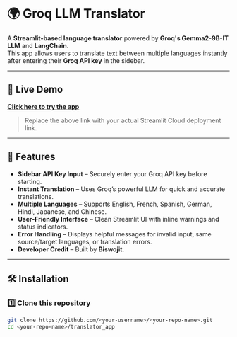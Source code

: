 # 🌍 Groq LLM Translator

A **Streamlit-based language translator** powered by **Groq's Gemma2-9B-IT LLM** and **LangChain**.  
This app allows users to translate text between multiple languages instantly after entering their **Groq API key** in the sidebar.

---

## 🔗 Live Demo
[**Click here to try the app**](https://language-translator-app-genai-metaworkforce.streamlit.app/)  

> Replace the above link with your actual Streamlit Cloud deployment link.

---

## 🚀 Features
- **Sidebar API Key Input** – Securely enter your Groq API key before starting.
- **Instant Translation** – Uses Groq’s powerful LLM for quick and accurate translations.
- **Multiple Languages** – Supports English, French, Spanish, German, Hindi, Japanese, and Chinese.
- **User-Friendly Interface** – Clean Streamlit UI with inline warnings and status indicators.
- **Error Handling** – Displays helpful messages for invalid input, same source/target languages, or translation errors.
- **Developer Credit** – Built by **Biswojit**.

---

## 🛠️ Installation

### 1️⃣ Clone this repository
```bash
git clone https://github.com/<your-username>/<your-repo-name>.git
cd <your-repo-name>/translator_app
